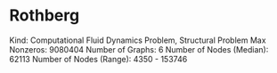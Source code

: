 # Rothberg

Kind: Computational Fluid Dynamics Problem, Structural Problem
Max Nonzeros: 9080404
Number of Graphs: 6
Number of Nodes (Median): 62113
Number of Nodes (Range): 4350 - 153746